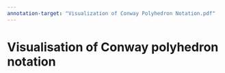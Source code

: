 ```yaml
---
annotation-target: "Visualization of Conway Polyhedron Notation.pdf"
---
```

# Visualisation of Conway polyhedron notation
